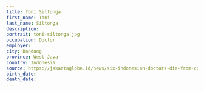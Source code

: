 ```yaml
---
title: Toni Siltonga
first_name: Toni
last_name: Siltonga
description: 
portrait: toni-siltonga.jpg
occupation: Doctor
employer: 
city: Bandung
province: West Java
country: Indonesia
source: https://jakartaglobe.id/news/six-indonesian-doctors-die-from-covid19-cases-exceed-500, https://twitter.com/PBIDI/status/1241672169131630594
birth_date: 
death_date: 
---
```


